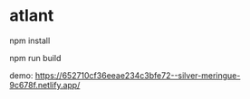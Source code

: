 # atlant

npm install

npm run build

demo: https://652710cf36eeae234c3bfe72--silver-meringue-9c678f.netlify.app/
